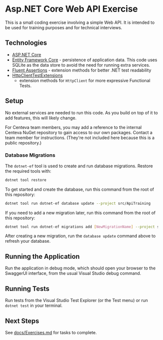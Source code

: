 # Asp.NET Core Web API Exercise

This is a small coding exercise involving a simple Web API.  It is intended to
be used for training purposes and for technical interviews.

## Technologies

- [ASP.NET
  Core](https://docs.microsoft.com/en-us/aspnet/core/?view=aspnetcore-6.0)
- [Entity Framework Core](https://docs.microsoft.com/en-us/ef/core/) -
  persistence of application data.  This code uses SQLite as the data store to
  avoid the need for running extra services.
- [Fluent Assertions](https://fluentassertions.com/) - extension methods for
  better .NET test readability
- [HttpClientTestExtensions](https://github.com/ardalis/HttpClientTestExtensions)
  - extension methods for `HttpClient` for more expressive Functional Tests.

## Setup

No external services are needed to run this code.  As you build on top of it to
add features, this will likely change.

For Centeva team members, you may add a reference to the internal Centeva NuGet
repository to gain access to our own packages.  Contact a team member for
instructions.  (They're not included here because this is a public repository.)

### Database Migrations

The `dotnet-ef` tool is used to create and run database migrations.  Restore the
required tools with:

```sh
dotnet tool restore
```

To get started and create the database, run this command from the root of this
repository:

```sh
dotnet tool run dotnet-ef database update --project src/ApiTraining
```

If you need to add a new migration later, run this command from the root of this
repository:

```sh
dotnet tool run dotnet-ef migrations add [NewMigrationName] --project src/ApiTraining
```

After creating a new migration, run the `database update` command above to
refresh your database.

## Running the Application

Run the application in debug mode, which should open your browser to the
SwaggerUI interface, from the usual Visual Studio debug command.

## Running Tests

Run tests from the Visual Studio Test Explorer (or the Test menu) or run `dotnet
test` in your terminal.

## Next Steps

See [docs/Exercises.md](docs/Exercises.md) for tasks to complete.
